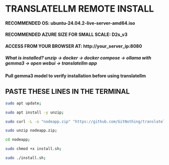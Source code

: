 # TRANSLATELLM REMOTE INSTALL
#### RECOMMENDED OS: ubuntu-24.04.2-live-server-amd64.iso
#### RECOMMENDED AZURE SIZE FOR SMALL SCALE: D2s_v3 
#### ACCESS FROM YOUR BROWSER AT: http://your_server_ip:8080
##### What is installed? unzip -> docker -> docker compose -> ollama with gemma3 -> open webui -> translatellm app
#### Pull gemma3 model to verify installation before using translatellm
## PASTE THESE LINES IN THE TERMINAL

```bash
sudo apt update;

sudo apt install -y unzip;

sudo curl -L -o "nodeapp.zip" "https://github.com/GitNothing/translatellm/raw/refs/heads/main/nodeapp.zip";

sudo unzip nodeapp.zip;

cd nodeapp;

sudo chmod +x install.sh;

sudo ./install.sh;
```
